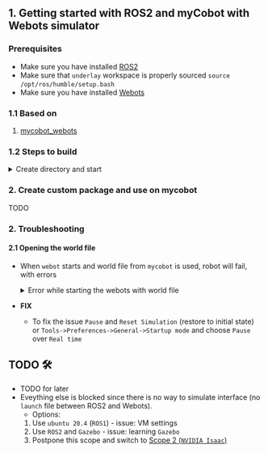 ## 1. Getting started with ROS2 and myCobot with Webots simulator

### Prerequisites
- Make sure you have installed [ROS2](0_ros2_getting_started.md)
- Make sure that `underlay` workspace is properly sourced `source /opt/ros/humble/setup.bash`
- Make sure you have installed [Webots](webots/0_webots_getting_started.md)

### 1.1 Based on
1. [mycobot_webots](https://github.com/elephantrobotics/mycobot_webots)

### 1.2 Steps to build
<details>
  <summary>
    Create directory and start
  </summary>

  - Get the directory
    ```bash
    $  mkdir ros2_ws_webots && cd ros2_ws_webots
    $ git clone https://github.com/elephantrobotics/mycobot_webots.git
    $ $ ll mycobot_webots/
    total 32
    drwxrwxr-x 7 anel anel 4096 Oct  7 11:19 ./
    drwxrwxr-x 3 anel anel 4096 Oct  7 11:19 ../
    drwxrwxr-x 8 anel anel 4096 Oct  7 11:19 .git/
    drwxrwxr-x 6 anel anel 4096 Oct  7 11:19 mercury_a1/
    drwxrwxr-x 6 anel anel 4096 Oct  7 11:19 mercury_b1/
    drwxrwxr-x 6 anel anel 4096 Oct  7 11:19 mycobot_280_pi/
    -rw-rw-r-- 1 anel anel 1074 Oct  7 11:19 README.md
    drwxrwxr-x 2 anel anel 4096 Oct  7 11:19 res/
    ```
  - Start the `webots`
    ```bash
    $ webots
    ```
  - Load the `world` file from `webots` GUI: `File -> Open World` and choose `mycobot_webots/mycobot_280_pi/worlds/mycobot_280_pi.wbt`
  - We must get the following
  ![alt text](webots/image_docs/myCobot_webots_initial.png)
</details>



### 2. Create custom package and use on mycobot
TODO

### 2. Troubleshooting

#### 2.1 Opening the world file
- When `webot` starts and world file from `mycobot` is used, robot will fail, with errors

  <details>
    <summary>
      Error while starting the webots with world file
    </summary>

    ```bash
    INFO: my_controller: Starting controller: python3 -u my_controller.py
    WARNING: Contact joints between materials 'default' and 'default' will only be created for the 10 deepest contact points instead of all the 26685 contact points.
    WARNING: The current physics step could not be computed correctly. Your world may be too complex. If this problem persists, try simplifying your bounding object(s), reducing the number of joints, or reducing WorldInfo.basicTimeStep.
    WARNING: The current physics step could not be computed correctly. Your world may be too complex. If this problem persists, try simplifying your bounding object(s), reducing the number of joints, or reducing WorldInfo.basicTimeStep.
    WARNING: Contact joints between materials 'default' and 'default' will only be created for the 10 deepest contact points instead of all the 34464 contact points.
    WARNING: The current physics step could not be computed correctly. Your world may be too complex. If this problem persists, try simplifying your bounding object(s), reducing the number of joints, or reducing WorldInfo.basicTimeStep.
    WARNING: Contact joints between materials 'default' and 'default' will only be created for the 10 deepest contact points instead of all the 76 contact points.
    WARNING: The current physics step could not be computed correctly. Your world may be too complex. If this problem persists, try simplifying your bounding object(s), reducing the number of joints, or reducing WorldInfo.basicTimeStep.
    WARNING: The current physics step could not be computed correctly. Your world may be too complex. If this problem persists, try simplifying your bounding object(s), reducing the number of joints, or reducing WorldInfo.basicTimeStep.
    WARNING: Contact joints between materials 'default' and 'default' will only be created for the 10 deepest contact points instead of all the 44 contact points.
    WARNING: The current physics step could not be computed correctly. Your world may be too complex. If this problem persists, try simplifying your bounding object(s), reducing the number of joints, or reducing WorldInfo.basicTimeStep.
    WARNING: Contact joints between materials 'default' and 'default' will only be created for the 10 deepest contact points instead of all the 11446 contact points.
    WARNING: Contact joints between materials 'default' and 'default' will only be created for the 10 deepest contact points instead of all the 65 contact points.
    WARNING: The current physics step could not be computed correctly. Your world may be too complex. If this problem persists, try simplifying your bounding object(s), reducing the number of joints, or reducing WorldInfo.basicTimeStep.
    WARNING: The current physics step could not be computed correctly. Your world may be too complex. If this problem persists, try simplifying your bounding object(s), reducing the number of joints, or reducing WorldInfo.basicTimeStep.
    WARNING: Contact joints between materials 'default' and 'default' will only be created for the 10 deepest contact points instead of all the 93 contact points.
    WARNING: Contact joints between materials 'default' and 'default' will only be created for the 10 deepest contact points instead of all the 12 contact points.
    WARNING: Contact joints between materials 'default' and 'default' will only be created for the 10 deepest contact points instead of all the 12 contact points.
    WARNING: Contact joints between materials 'default' and 'default' will only be created for the 10 deepest contact points instead of all the 12 contact points.
    ```
  </details>

- **FIX**
  - To fix the issue `Pause` and `Reset Simulation` (restore to initial state) or `Tools->Preferences->General->Startup mode` and choose `Pause` over `Real time`

## TODO 🛠️
- TODO for later
- Eveything else is blocked since there is no way to simulate interface (no `launch` file between ROS2 and Webots). 
  - Options:
  1. Use `ubuntu 20.4` (`ROS1`) - issue: VM settings
  2. Use `ROS2` and `Gazebo` - issue: learning `Gazebo`
  3. Postpone this scope and switch to [Scope 2 (`NVIDIA Isaac`)](#scope2)